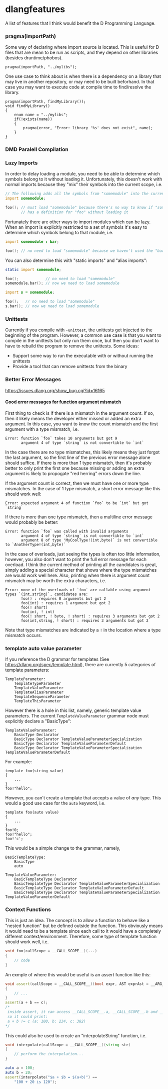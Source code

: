 # dlangfeatures

A list of features that I think would benefit the D Programming Language.

### pragma(importPath)

Some way of declaring where import source is located.  This is useful for D files that are mean to be run as scripts, and they depend on other libraries (besides druntime/phobos).

```
pragma(importPath, "../mylibs");
```

One use case to think about is when there is a dependency on a library that may live in another repository, or may need to be built beforhand.  In that case you may want to execute code at compile time to find/resolve the library.
```
pragma(importPath, findMyLibrary());
void findMyLibrary()
{
    enum name = "../mylibs";
    if(!exists(name))
    {
        pragma(error, "Error: library '%s' does not exist", name);
    }
}
```

### DMD Paralell Compilation

### Lazy Imports

In order to delay loading a module, you need to be able to determine which symbols belong to it without loading it.  Unfortunately, this doesn't work with normal imports because they "mix" their symbols into the current scope, i.e.

```D
// The following adds all the symbols from "somemodule" into the current scope
import somemodule;

foo(); // must load "somemodule" because there's no way to know if "somemodule"
       // has a definition for "foo" without loading it
```

Fortunately there are other ways to import modules which can be lazy.  When an import is explicitly restricted to a set of symbols it's easy to determine which symbols belong to that module, i.e.
```D
import somemodule : bar;

foo(); // no need to load "somemodule" because we haven't used the "bar" symbol
```

You can also determine this with "static imports" and "alias imports":
```D
static import somemodule;

foo();            // no need to load "somemodule"
somemodule.bar(); // now we need to load somemodule
```
```D
import s = somemodule;

foo();   // no need to load "somemodule"
s.bar(); // now we need to load somemodule
```

### Unittests

Currently if you compile with `-unittest`, the unittests get injected to the beginning of the program.  However, a common use case is that you want to compile in the unittests but only run them once, but then you don't want to have to rebuild the program to remove the unittests.  Some ideas:
* Support some way to run the executable with or without running the unittests
* Provide a tool that can remove unittests from the binary

### Better Error Messages

https://issues.dlang.org/show_bug.cgi?id=16165

#### Good error messages for function argument mismatch

First thing to check is if there is a mismatch in the argument count.  If so, then it likely means the developer either missed or added an extra argument.  In this case, you want to know the count mismatch and the first argument with a type mismatch, i.e.
```
Error: function `foo` takes 10 arguments but got 9
       argument 4 of type `string` is not convertible to `int`
```
In the case there are no type mismatches, this likely means they just forgot the last argument, so the first line of the previous error message alone should suffice.  If there is more than 1 type mismatch, then it's probably better to only print the first one because missing or adding an extra argument is likely to propogate "red herring" errors down the line.

If the argument count is correct, then we must have one or more type mismatches.  In the case of 1 type mismatch, a short error message like this should work well:
```
Error: expected argument 4 of function `foo` to be `int` but got `string`
```
If there is more than one type mismatch, then a multiline error message would probably be better:
```
Error: function `foo` was called with invalid arguments
       argument 4 of type `string` is not convertible to `int`
       argument 8 of type 'MyCoolType!(int,byte)` is not convertible to `AnotherType!(int,byte)`
```

In the case of overloads, just seeing the types is often too little information, however, you also don't want to print the full error message for each overload.  I think the current method of printing all the candidates is great, simply adding a special character that shows where the type mismatches are would work well here.  Also, printing when there is argument count mismatch may be worth the extra characters, i.e.
```
Error: none of the overloads of `foo` are callable using argument types `(int,string)`, candidates are:
       foo() : requires 0 arguments but got 2
       foo(int) : requires 1 argument but got 2
       foo(! short)
       foo(int, ! int)
       foo(! short, ! byte, ! short) : requires 3 arguments but got 2
       foo(int,string, ! short) : requires 3 arguments but got 2
```
Note that type mismatches are indicated by a `!` in the location where a type mismatch occurs.

### template auto value parameter

If you reference the D grammar for templates (See https://dlang.org/spec/template.html), there are currently 5 categories of template parameters:
```
TemplateParameter:
    TemplateTypeParameter
    TemplateValueParameter
    TemplateAliasParameter
    TemplateSequenceParameter
    TemplateThisParameter
```

However there is a hole in this list, namely, generic template value parameters.  The current `TemplateValueParameter` grammar node must explicitly declare a "BasicType":
```
TemplateValueParameter:
    BasicType Declarator
    BasicType Declarator TemplateValueParameterSpecialization
    BasicType Declarator TemplateValueParameterDefault
    BasicType Declarator TemplateValueParameterSpecialization TemplateValueParameterDefault
```
For example:
```
template foo(string value)
{
    ...
}
foo!"hello";
```

However, you can't create a template that accepts a value of *any* type.  This would a good use case for the `auto` keyword, i.e.
```
template foo(auto value)
{
    ...
}
foo!0;
foo!"hello";
foo!'c';
```

This would be a simple change to the grammar, namely,
```
BasicTemplateType:
    BasicType
    auto

TemplateValueParameter:
    BasicTemplateType Declarator
    BasicTemplateType Declarator TemplateValueParameterSpecialization
    BasicTemplateType Declarator TemplateValueParameterDefault
    BasicTemplateType Declarator TemplateValueParameterSpecialization TemplateValueParameterDefault
```

### Context Functions

This is just an idea.  The concept is to allow a function to behave like a "nested function" but be defined outside the function.  This obviously means it would need to be a template since each call to it would have a completely different context/environment.  Therefore, some type of template function should work well, i.e.
```D
void foo(callScope = __CALL_SCOPE__)(...)
{
    // code
}
```

An exmple of where this would be useful is an assert function like this:
```D
void assert(callScope = __CALL_SCOPE__)(bool expr, AST exprAst = __ARG_AST__!expr)
{
    // ...
}
assert(a + b == c);
/*
 inside assert, it can access __CALL_SCOPE__.a, __CALL_SCOPE__.b and __CALL_SCOPE__.c
 so it could print:
 a + b != c (a: 100, b: 234, c: 382)
*/
```

This could also be used to create an "interpolateString" function, i.e.
```D
void interpolate(callScope = __CALL_SCOPE__)(string str)
{
    // perform the interpolation...
}

auto a = 100;
auto b = 20;
assert(interpolate("$a + $b = $(a+b)") ==
    "100 + 20 is 120");
```
